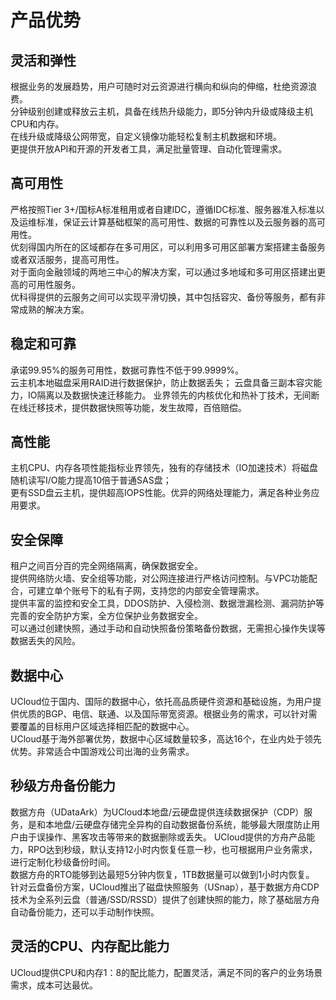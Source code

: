

# 产品优势

## 灵活和弹性

根据业务的发展趋势，用户可随时对云资源进行横向和纵向的伸缩，杜绝资源浪费。  
分钟级别创建或释放云主机，具备在线热升级能力，即5分钟内升级或降级主机CPU和内存。  
在线升级或降级公网带宽，自定义镜像功能轻松复制主机数据和环境。  
更提供开放API和开源的开发者工具，满足批量管理、自动化管理需求。

## 高可用性

严格按照Tier 3+/国标A标准租用或者自建IDC，遵循IDC标准、服务器准入标准以及运维标准，保证云计算基础框架的高可用性、数据的可靠性以及云服务器的高可用性。  
优刻得国内所在的区域都存在多可用区，可以利用多可用区部署方案搭建主备服务或者双活服务，提高可用性。  
对于面向金融领域的两地三中心的解决方案，可以通过多地域和多可用区搭建出更高的可用性服务。  
优科得提供的云服务之间可以实现平滑切换，其中包括容灾、备份等服务，都有非常成熟的解决方案。


## 稳定和可靠

承诺99.95%的服务可用性，数据可靠性不低于99.9999%。  
云主机本地磁盘采用RAID进行数据保护，防止数据丢失； 云盘具备三副本容灾能力，IO隔离以及数据快速迁移能力。 
业界领先的内核优化和热补丁技术，无间断在线迁移技术，提供数据快照等功能，发生故障，百倍赔偿。

## 高性能

主机CPU、内存各项性能指标业界领先，独有的存储技术（IO加速技术）将磁盘随机读写I/O能力提高10倍于普通SAS盘；  
更有SSD盘云主机，提供超高IOPS性能。优异的网络处理能力，满足各种业务应用要求。

## 安全保障

租户之间百分百的完全网络隔离，确保数据安全。  
提供网络防火墙、安全组等功能，对公网连接进行严格访问控制。与VPC功能配合，可建立单个账号下的私有子网，支持您的内部安全管理需求。  
提供丰富的监控和安全工具，DDOS防护、入侵检测、数据泄漏检测、漏洞防护等完善的安全防护方案，全方位保护业务数据安全。  
可以通过创建快照，通过手动和自动快照备份策略备份数据，无需担心操作失误等数据丢失的风险。

## 数据中心

UCloud位于国内、国际的数据中心，依托高品质硬件资源和基础设施，为用户提供优质的BGP、电信、联通、以及国际带宽资源。根据业务的需求，可以针对需要覆盖的目标用户区域选择相匹配的数据中心。  
UCloud基于海外部署优势，数据中心区域数量较多，高达16个，在业内处于领先优势。非常适合中国游戏公司出海的业务需求。

## 秒级方舟备份能力
数据方舟（UDataArk）为UCloud本地盘/云硬盘提供连续数据保护（CDP）服务，是和本地盘/云硬盘存储完全异构的自动数据备份系统，能够最大限度防止用户由于误操作、黑客攻击等带来的数据删除或丢失。  UCloud提供的方舟产品能力，RPO达到秒级，默认支持12小时内恢复任意一秒，也可根据用户业务需求，进行定制化秒级备份时间。  
数据方舟的RTO能够到达最短5分钟内恢复，1TB数据量可以做到1小时内恢复。  
针对云盘备份方案，UCloud推出了磁盘快照服务（USnap），基于数据方舟CDP技术为全系列云盘（普通/SSD/RSSD）提供了创建快照的能力，除了基础层方舟自动备份能力，还可以手动制作快照。

## 灵活的CPU、内存配比能力
UCloud提供CPU和内存1：8的配比能力，配置灵活，满足不同的客户的业务场景需求，成本可达最优。

